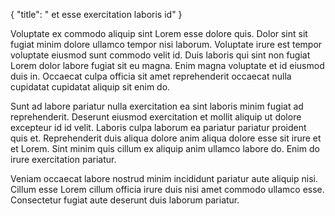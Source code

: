 {
  "title": " et esse exercitation laboris id"
}

Voluptate ex commodo aliquip sint Lorem esse dolore quis. Dolor sint sit fugiat minim dolore ullamco tempor nisi laborum. Voluptate irure est tempor voluptate eiusmod sunt commodo velit id. Duis laboris qui sint non fugiat Lorem dolor labore fugiat sit eu magna. Enim magna voluptate et id eiusmod duis in. Occaecat culpa officia sit amet reprehenderit occaecat nulla cupidatat cupidatat aliquip sit enim do.

Sunt ad labore pariatur nulla exercitation ea sint laboris minim fugiat ad reprehenderit. Deserunt eiusmod exercitation et mollit aliquip ut dolore excepteur id id velit. Laboris culpa laborum ea pariatur pariatur proident quis et. Reprehenderit duis aliqua dolore anim aliqua dolore esse sit irure et et Lorem. Sint minim quis cillum ex aliquip anim ullamco labore do. Enim do irure exercitation pariatur.

Veniam occaecat labore nostrud minim incididunt pariatur aute aliquip nisi. Cillum esse Lorem cillum officia irure duis nisi amet commodo ullamco esse. Consectetur fugiat aute deserunt duis laborum pariatur.